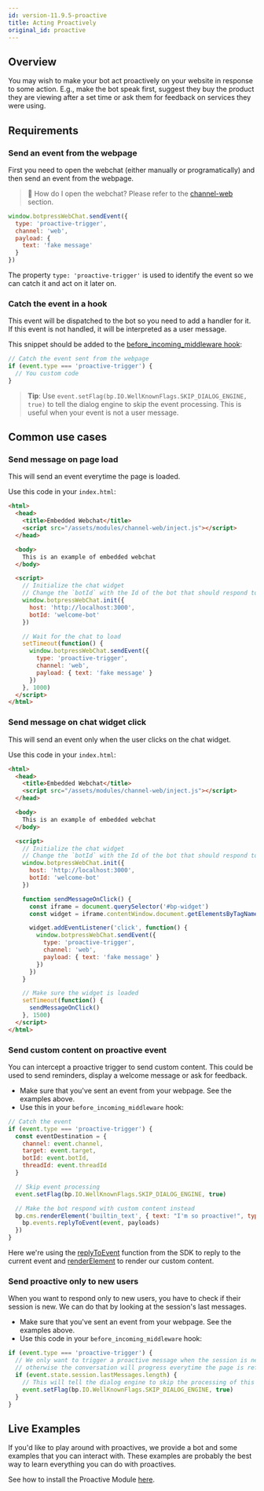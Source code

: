 ```yaml
---
id: version-11.9.5-proactive
title: Acting Proactively
original_id: proactive
---
```


## Overview

You may wish to make your bot act proactively on your website in response to some action. E.g., make the bot speak first, suggest they buy the product they are viewing after a set time or ask them for feedback on services they were using.

## Requirements

### Send an event from the webpage

First you need to open the webchat (either manually or programatically) and then send an event from the webpage.

> 📖 How do I open the webchat? Please refer to the [channel-web](../../channels/web#embedding) section.

```js
window.botpressWebChat.sendEvent({
  type: 'proactive-trigger',
  channel: 'web',
  payload: {
    text: 'fake message'
  }
})
```

The property `type: 'proactive-trigger'` is used to identify the event so we can catch it and act on it later on.

### Catch the event in a hook

This event will be dispatched to the bot so you need to add a handler for it. If this event is not handled, it will be interpreted as a user message.

This snippet should be added to the [before_incoming_middleware hook](../main/code#before-incoming-middleware):

```js
// Catch the event sent from the webpage
if (event.type === 'proactive-trigger') {
  // You custom code
}
```

> **Tip**: Use `event.setFlag(bp.IO.WellKnownFlags.SKIP_DIALOG_ENGINE, true)` to tell the dialog engine to skip the event processing. This is useful when your event is not a user message.

## Common use cases

### Send message on page load

This will send an event everytime the page is loaded.

Use this code in your `index.html`:

```html
<html>
  <head>
    <title>Embedded Webchat</title>
    <script src="/assets/modules/channel-web/inject.js"></script>
  </head>

  <body>
    This is an example of embedded webchat
  </body>

  <script>
    // Initialize the chat widget
    // Change the `botId` with the Id of the bot that should respond to the chat
    window.botpressWebChat.init({
      host: 'http://localhost:3000',
      botId: 'welcome-bot'
    })

    // Wait for the chat to load
    setTimeout(function() {
      window.botpressWebChat.sendEvent({
        type: 'proactive-trigger',
        channel: 'web',
        payload: { text: 'fake message' }
      })
    }, 1000)
  </script>
</html>
```

### Send message on chat widget click

This will send an event only when the user clicks on the chat widget.

Use this code in your `index.html`:

```html
<html>
  <head>
    <title>Embedded Webchat</title>
    <script src="/assets/modules/channel-web/inject.js"></script>
  </head>

  <body>
    This is an example of embedded webchat
  </body>

  <script>
    // Initialize the chat widget
    // Change the `botId` with the Id of the bot that should respond to the chat
    window.botpressWebChat.init({
      host: 'http://localhost:3000',
      botId: 'welcome-bot'
    })

    function sendMessageOnClick() {
      const iframe = document.querySelector('#bp-widget')
      const widget = iframe.contentWindow.document.getElementsByTagName('button')[0]

      widget.addEventListener('click', function() {
        window.botpressWebChat.sendEvent({
          type: 'proactive-trigger',
          channel: 'web',
          payload: { text: 'fake message' }
        })
      })
    }

    // Make sure the widget is loaded
    setTimeout(function() {
      sendMessageOnClick()
    }, 1500)
  </script>
</html>
```

### Send custom content on proactive event

You can intercept a proactive trigger to send custom content. This could be used to send reminders, display a welcome message or ask for feedback.

- Make sure that you've sent an event from your webpage. See the examples above.
- Use this in your `before_incoming_middleware` hook:

```js
// Catch the event
if (event.type === 'proactive-trigger') {
  const eventDestination = {
    channel: event.channel,
    target: event.target,
    botId: event.botId,
    threadId: event.threadId
  }

  // Skip event processing
  event.setFlag(bp.IO.WellKnownFlags.SKIP_DIALOG_ENGINE, true)

  // Make the bot respond with custom content instead
  bp.cms.renderElement('builtin_text', { text: "I'm so proactive!", typing: true }, eventDestination).then(payloads => {
    bp.events.replyToEvent(event, payloads)
  })
}
```

Here we're using the [replyToEvent](https://botpress.io/reference/modules/_botpress_sdk_.events.html#replytoevent) function from the SDK to reply to the current event and [renderElement](https://botpress.io/reference/modules/_botpress_sdk_.cms.html#renderelement) to render our custom content.

### Send proactive only to new users

When you want to respond only to new users, you have to check if their session is new. We can do that by looking at the session's last messages.

- Make sure that you've sent an event from your webpage. See the examples above.
- Use this code in your `before_incoming_middleware` hook:

```js
if (event.type === 'proactive-trigger') {
  // We only want to trigger a proactive message when the session is new,
  // otherwise the conversation will progress everytime the page is refreshed.
  if (event.state.session.lastMessages.length) {
    // This will tell the dialog engine to skip the processing of this event.
    event.setFlag(bp.IO.WellKnownFlags.SKIP_DIALOG_ENGINE, true)
  }
}
```

## Live Examples

If you'd like to play around with proactives, we provide a bot and some examples that you can interact with. These examples are probably the best way to learn everything you can do with proactives.

See how to install the Proactive Module [here](https://github.com/botpress/botpress/tree/master/examples/proactive).
